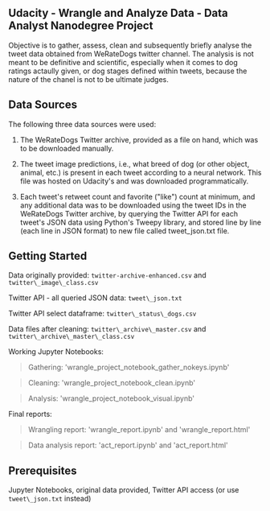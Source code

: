 Udacity - Wrangle and Analyze Data - Data Analyst Nanodegree Project
--------------------------------------------------------------------

Objective is to gather, assess, clean and subsequently briefly analyse
the tweet data obtained from WeRateDogs twitter channel. The analysis is
not meant to be definitive and scientific, especially when it comes to
dog ratings actaully given, or dog stages defined within tweets, because
the nature of the chanel is not to be ultimate judges.

Data Sources
------------

The following three data sources were used:

1.  The WeRateDogs Twitter archive, provided as a file on hand, which
    was to be downloaded manually.

2.  The tweet image predictions, i.e., what breed of dog (or other
    object, animal, etc.) is present in each tweet according to a neural
    network. This file was hosted on Udacity's and was downloaded
    programmatically.

3.  Each tweet's retweet count and favorite ("like") count at minimum,
    and any additional data was to be downloaded using the tweet IDs in
    the WeRateDogs Twitter archive, by querying the Twitter API for each
    tweet's JSON data using Python's Tweepy library, and stored line by
    line (each line in JSON format) to new file called tweet\_json.txt
    file.

Getting Started
---------------

Data originally provided: `twitter-archive-enhanced.csv` and `twitter\_image\_class.csv` 

Twitter API - all queried JSON data: `tweet\_json.txt` 

Twitter API select dataframe: `twitter\_status\_dogs.csv` 

Data files after cleaning: `twitter\_archive\_master.csv` and `twitter\_archive\_master\_class.csv`

Working Jupyter Notebooks: 

> Gathering: 'wrangle\_project\_notebook\_gather\_nokeys.ipynb' 

> Cleaning: 'wrangle\_project\_notebook\_clean.ipynb' 

> Analysis: 'wrangle\_project\_notebook\_visual.ipynb' 

Final reports: 

> Wrangling report: 'wrangle\_report.ipynb' and 'wrangle\_report.html' 

> Data analysis report: 'act\_report.ipynb' and 'act\_report.html'

Prerequisites
-------------

Jupyter Notebooks, original data provided, Twitter API access (or use `tweet\_json.txt` instead)
